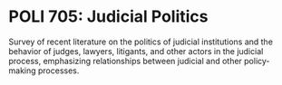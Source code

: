 # POLI 705: Judicial Politics

Survey of recent literature on the politics of judicial institutions and the behavior of judges, lawyers, litigants, and other actors in the judicial process, emphasizing relationships between judicial and other policy-making processes.